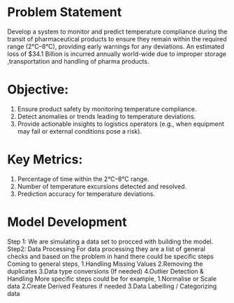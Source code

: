 # Problem Statement
Develop a system to monitor and predict temperature compliance during the transit of pharmaceutical products to ensure they remain within the required range (2°C–8°C), providing early warnings for any deviations.
An estimated loss of $34.1 Billion is incurred annually world-wide due to improper storage ,transportation and handling of pharma products.

# Objective:
1. Ensure product safety by monitoring temperature compliance.
2. Detect anomalies or trends leading to temperature deviations.
3. Provide actionable insights to logistics operators (e.g., when equipment may fail or external conditions pose a risk).

# Key Metrics:
1. Percentage of time within the 2°C–8°C range.
2. Number of temperature excursions detected and resolved.
3. Prediction accuracy for temperature deviations.

# Model Development
Step 1: We are simulating a data set to procced with building the model.
Step2: Data Processing
For data processing they are a list of general checks and based on the problem in hand there could be specific steps
Coming to general steps, 1.Handling Missing Values 2.Removing the duplicates 3.Data type conversions (If needed) 4.Outlier Detection & Handling
More specific steps could be for example, 1.Normalise or Scale data 2.Create Derived Features if needed 3.Data Labelling / Categorizing data
